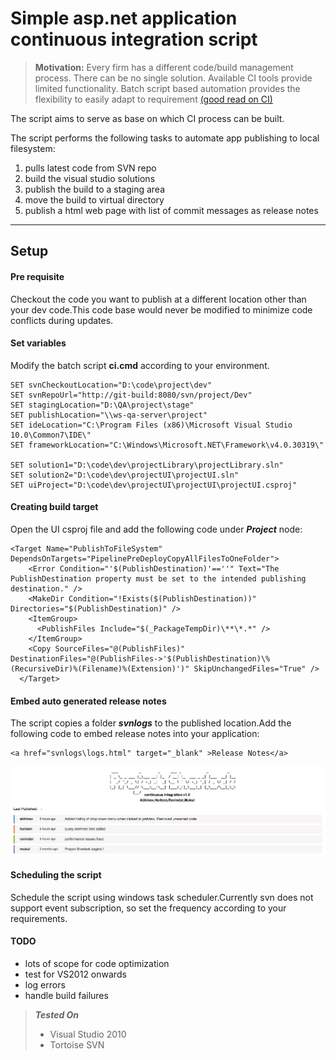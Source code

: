 Simple asp.net application continuous integration script
===================

>**Motivation:** Every firm has a different code/build management process. There can be no single solution. Available CI tools provide limited functionality. Batch script based automation provides the flexibility to easily adapt to requirement [(good read on CI)](https://www.thoughtworks.com/continuous-integration)

The script aims to serve as base on which CI process can be built.

The script performs the following tasks to automate app publishing to local filesystem:

 1. pulls latest code from SVN repo
 2. build the visual studio solutions
 3. publish the build to a staging area
 4. move the build to virtual directory
 5. publish a html web page with list of commit messages as release notes

----------



Setup
-------------
#### <i class="icon-file"></i> Pre requisite
Checkout the code you want to publish at a different location other than your dev code.This code base would never be modified to minimize code conflicts during updates.


#### <i class="icon-pencil"></i> Set variables
Modify the batch script **ci.cmd** according to your environment. 


```
SET svnCheckoutLocation="D:\code\project\dev"
SET svnRepoUrl="http://git-build:8080/svn/project/Dev" 
SET stagingLocation="D:\QA\project\stage"
SET publishLocation="\\ws-qa-server\project"
SET ideLocation="C:\Program Files (x86)\Microsoft Visual Studio 10.0\Common7\IDE\"
SET frameworkLocation="C:\Windows\Microsoft.NET\Framework\v4.0.30319\"

SET solution1="D:\code\dev\projectLibrary\projectLibrary.sln"
SET solution2="D:\code\dev\projectUI\projectUI.sln"
SET uiProject="D:\code\dev\projectUI\projectUI\projectUI.csproj"
```
#### <i class="icon-pencil"></i>Creating build target

Open the UI csproj file and add the following code under ***Project*** node:
```
<Target Name="PublishToFileSystem" DependsOnTargets="PipelinePreDeployCopyAllFilesToOneFolder">
    <Error Condition="'$(PublishDestination)'==''" Text="The PublishDestination property must be set to the intended publishing destination." />
    <MakeDir Condition="!Exists($(PublishDestination))" Directories="$(PublishDestination)" />
    <ItemGroup>
      <PublishFiles Include="$(_PackageTempDir)\**\*.*" />
    </ItemGroup>
    <Copy SourceFiles="@(PublishFiles)" DestinationFiles="@(PublishFiles->'$(PublishDestination)\%(RecursiveDir)%(Filename)%(Extension)')" SkipUnchangedFiles="True" />
  </Target>
```

#### <i class="icon-pencil"></i> Embed auto generated release notes
The script copies a folder ***svnlogs*** to the published location.Add the following code to embed release notes into your application:
  
```
<a href="svnlogs\logs.html" target="_blank" >Release Notes</a>
```
  
![ScreenShot](https://raw.githubusercontent.com/mukulsinghsaini/images/master/release-notes-by-ci.png)

  
#### <i class="icon-clock"></i> Scheduling the script

Schedule the script using windows task scheduler.Currently svn does not support event subscription, so set the frequency according to your requirements.

#### <i class="icon-pencil"></i> TODO

 - lots of scope for code optimization
 - test for VS2012 onwards
 - log errors
 - handle build failures

>***Tested On***
> - Visual Studio 2010
> - Tortoise SVN


